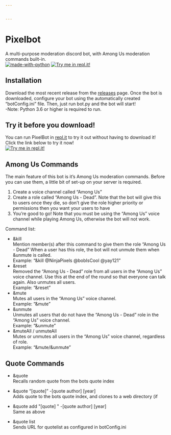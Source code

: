 ```yaml
---


---
```


<h1 id="pixelbot">Pixelbot</h1>
<p>A multi-purpose moderation discord bot, with Among Us moderation commands built-in.<br>
<a href="https://www.python.org/"><img src="https://img.shields.io/badge/Made%20with-Python-1f425f.svg" alt="made-with-python"></a> <a href="https://repl.it/github/ovandermeer/PixelBot"><img src="https://repl.it/badge/github/ovandermeer/PixelBot" alt="Try me in repl.it!"></a></p>
<h2 id="installation">Installation</h2>
<p>Download the most recent release from the <a href="https://github.com/ovandermeer/PixelBot/releases">releases</a> page. Once the bot is downloaded, configure your bot using the automatically created “botConfig.ini” file. Then, just run bot.py and the bot will start!<br>
-Note: Python 3.6 or higher is required to run.</p>
<h2 id="try-it-before-you-download">Try it before you download!</h2>
<p>You can run PixelBot in <a href="http://repl.it">repl.it</a> to try it out without having to download it! Click the link below to try it now!<br>
<a href="https://repl.it/github/ovandermeer/PixelBot"><img src="https://repl.it/badge/github/ovandermeer/PixelBot" alt="Try me in repl.it!"></a></p>
<h2 id="among-us-commands">Among Us Commands</h2>
<p>The main feature of this bot is it’s Among Us moderation commands. Before you can use them, a little bit of set-up on your server is required.</p>
<ol>
<li>Create a voice channel called “Among Us”</li>
<li>Create a role called “Among Us - Dead”. Note that the bot will give this to users once they die, so don’t give the role higher priority or permissions then you want your users to have</li>
<li>You’re good to go! Note that you must be using the “Among Us” voice channel while playing Among Us, otherwise the bot will not work.</li>
</ol>
<p>Command list:</p>
<ul>
<li>&amp;kill<br>
Mention member(s) after this command to give them the role “Among Us - Dead” When a user has this role, the bot will not unmute them when &amp;unmute is called.<br>
Example: “&amp;kill @NinjaPixels @bobIsCool @yay121”</li>
<li>&amp;reset<br>
Removed the “Among Us - Dead” role from all users in the “Among Us” voice channel. Use this at the end of the round so that everyone can talk again. Also unmutes all users.<br>
Example: “&amp;reset”</li>
<li>&amp;mute<br>
Mutes all users in the “Among Us” voice channel.<br>
Example: “&amp;mute”</li>
<li>&amp;unmute<br>
Unmutes all users that do not have the “Among Us - Dead” role in the “Among Us” voice channel.<br>
Example: “&amp;unmute”</li>
<li>&amp;muteAll / unmuteAll<br>
Mutes or unmutes all users in the “Among Us” voice channel, regardless of role.<br>
Example: “&amp;mute/&amp;unmute”</li>
</ul>
<h2 id="quote-commands">Quote Commands</h2>
<ul>
<li>
<p>&amp;quote<br>
Recalls random quote from the bots quote index</p>
</li>
<li>
<p>&amp;quote “[quote]” -[quote author] [year]<br>
Adds quote to the bots quote index, and clones to a web directory (if</p>
</li>
<li>
<p>&amp;quote add "[quote] " -[quote author] [year]<br>
Same as above</p>
</li>
<li>
<p>&amp;quote list<br>
Sends URL for quotelist as configured in botConfig.ini</p>
</li>
</ul>

